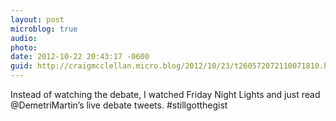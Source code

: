 ```yaml
---
layout: post
microblog: true
audio: 
photo: 
date: 2012-10-22 20:43:17 -0600
guid: http://craigmcclellan.micro.blog/2012/10/23/t260572072110071810.html
---
```

Instead of watching the debate, I watched Friday Night Lights and just read @DemetriMartin’s live debate tweets. #stillgotthegist
